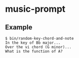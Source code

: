 # music-prompt

## Example

```
$ bin/random-key-chord-and-note
In the key of Bb major...
Over the vi chord (G minor)...
What is the function of A?
```

